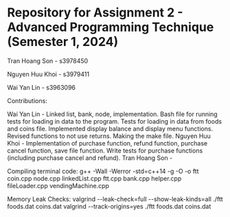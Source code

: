 # Repository for Assignment 2 - Advanced Programming Technique (Semester 1, 2024)

Tran Hoang Son - s3978450

Nguyen Huu Khoi - s3979411

Wai Yan Lin - s3963096

Contributions:

Wai Yan Lin - Linked list, bank, node, implementation. Bash file for running tests for loading in data to the program. Tests for loading in data from foods and coins file. Implemented display balance and display menu functions. Revised functions to not use returns. Making the make file.
Nguyen Huu Khoi - Implementation of purchase function, refund function, purchase cancel function, save file function. Write tests for purchase functions (including purchase cancel and refund).
Tran Hoang Son - 

 Compiling terminal code:
 g++ -Wall -Werror -std=c++14 -g -O -o ftt coin.cpp node.cpp linkedList.cpp ftt.cpp bank.cpp helper.cpp fileLoader.cpp vendingMachine.cpp

 Memory Leak Checks:
 valgrind --leak-check=full --show-leak-kinds=all ./ftt foods.dat coins.dat
 valgrind --track-origins=yes ./ftt foods.dat coins.dat
